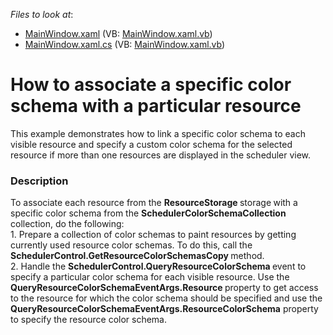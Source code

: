 <!-- default file list -->
*Files to look at*:

* [MainWindow.xaml](./CS/WpfApplication1/MainWindow.xaml) (VB: [MainWindow.xaml.vb](./VB/WpfApplication1/MainWindow.xaml.vb))
* [MainWindow.xaml.cs](./CS/WpfApplication1/MainWindow.xaml.cs) (VB: [MainWindow.xaml.vb](./VB/WpfApplication1/MainWindow.xaml.vb))
<!-- default file list end -->
# How to associate a specific color schema with a particular resource


<p>This example demonstrates how to link a specific color schema to each visible resource and specify a custom color schema for the selected resource if more than one resources are displayed in the scheduler view.</p>


<h3>Description</h3>

<p>To associate each resource from the <strong>ResourceStorage </strong>storage<strong> </strong>with a specific color schema from the <strong>SchedulerColorSchemaCollection </strong>collection, do the following:<br />
1. Prepare a collection of color schemas to paint resources by getting currently used resource color schemas. To do this, call the <strong>SchedulerControl.GetResourceColorSchemasCopy </strong>method.<br />
2. Handle the <strong>SchedulerControl.QueryResourceColorSchema </strong>event to specify a particular color schema for each visible resource. Use the <strong>QueryResourceColorSchemaEventArgs.Resource </strong>property to get access to the resource for which the color schema should be specified and use the <strong>QueryResourceColorSchemaEventArgs.ResourceColorSchema</strong> property to specify the resource color schema.</p>

<br/>


